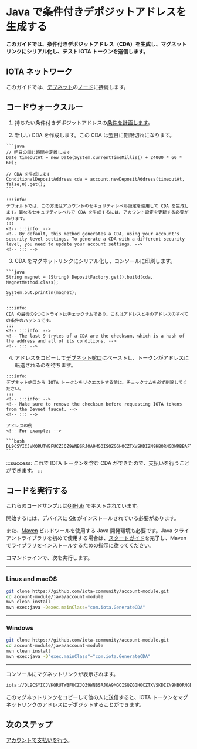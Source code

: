 # Java で条件付きデポジットアドレスを生成する
<!-- # Generate a conditional deposit address in Java -->

**このガイドでは、条件付きデポジットアドレス（CDA）を生成し、マグネットリンクにシリアル化し、テスト IOTA トークンを送信します。**
<!-- **In this guide, you generate a conditional deposit address (CDA), serialize it into a magnet link, and send test IOTA tokens to it.** -->

## IOTA ネットワーク
<!-- ## IOTA network -->

このガイドでは、[デブネット](root://getting-started/0.1/network/iota-networks.md#devnet)の[ノード](root://getting-started/0.1/network/nodes.md)に接続します。
<!-- In this guide, we connect to a node on the [Devnet](root://getting-started/0.1/network/iota-networks.md#devnet). -->

## コードウォークスルー
<!-- ## Code walkthrough -->

1. 持ちたい条件付きデポジットアドレスの[条件を計画します](../introduction/overview.md#advice-for-creating-cdas)。
<!-- 1. [Plan the conditions](../introduction/overview.md#advice-for-creating-cdas) that you would like your conditional deposit address to have -->

2. 新しい CDA を作成します。この CDA は翌日に期限切れになります。
  <!-- 2. Create a new CDA. This one expires tomorrow. -->

    ```java
    // 明日の同じ時間を定義します
    Date timeoutAt = new Date(System.currentTimeMillis() + 24000 * 60 * 60);

    // CDA を生成します
    ConditionalDepositAddress cda = account.newDepositAddress(timeoutAt, false,0).get();
    ```

    :::info:
    デフォルトでは、この方法はアカウントのセキュリティレベル設定を使用して CDA を生成します。異なるセキュリティレベルで CDA を生成するには、アカウント設定を更新する必要があります。
    :::
    <!-- :::info: -->
    <!-- By default, this method generates a CDA, using your account's security level settings. To generate a CDA with a different security level, you need to update your account settings. -->
    <!-- ::: -->

3. CDA をマグネットリンクにシリアル化し、コンソールに印刷します。
  <!-- 3. Serialize the CDA into a magnet link and print it to the console -->

    ```java
    String magnet = (String) DepositFactory.get().build(cda, MagnetMethod.class);

    System.out.println(magnet);
    ```

    :::info:
    CDA の最後の9つのトライトはチェックサムであり、これはアドレスとそのアドレスのすべての条件のハッシュです。
    :::
    <!-- :::info: -->
    <!-- The last 9 trytes of a CDA are the checksum, which is a hash of the address and all of its conditions. -->
    <!-- ::: -->

4. アドレスをコピーして[デブネット蛇口](https://faucet.devnet.iota.org)にペーストし、トークンがアドレスに転送されるのを待ちます。
  <!-- 4. Copy and paste your address into the [Devnet faucet](https://faucet.devnet.iota.org), then wait for the tokens to be transferred to your address -->

    :::info:
    デブネット蛇口から IOTA トークンをリクエストする前に、チェックサムを必ず削除してください。
    :::
    <!-- :::info: -->
    <!-- Make sure to remove the checksum before requesting IOTA tokens from the Devnet faucet. -->
    <!-- ::: -->

    アドレスの例
    <!-- For example: -->

    ```bash
    DL9CSYICJVKQRUTWBFUCZJQZ9WNBSRJOA9MGOISQZGGHOCZTXVSKDIZN9HBORNGDWRBBAFTKXGEJIAHKD
    ```

:::success:
これで IOTA トークンを含む CDA ができたので、支払いを行うことができます。
:::
<!-- :::success: -->
<!-- Now you have a CDA that contains IOTA tokens, you can make payments to it. -->
<!-- ::: -->

## コードを実行する
<!-- ## Run the code -->

これらのコードサンプルは[GitHub](https://github.com/iota-community/account-module) でホストされています。
<!-- These code samples are hosted on [GitHub](https://github.com/iota-community/account-module). -->

開始するには、デバイスに [Git](https://git-scm.com/book/en/v2/Getting-Started-Installing-Git) がインストールされている必要があります。
<!-- To get started you need [Git](https://git-scm.com/book/en/v2/Getting-Started-Installing-Git) installed on your device. -->

また、[Maven](https://maven.apache.org/download.cgi) ビルドツールを使用する Java 開発環境も必要です。Java クライアントライブラリを初めて使用する場合は、[スタートガイド](../../getting-started/java-quickstart.md)を完了し、Maven でライブラリをインストールするための指示に従ってください。
<!-- You also need a Java development environment that uses the [Maven](https://maven.apache.org/download.cgi) build tool. If this is your first time using the Java client library, complete our [getting started guide](../../getting-started/java-quickstart.md), and follow the instructions for installing the library with Maven. -->

コマンドラインで、次を実行します。
<!-- In the command-line, do the following: -->

--------------------
### Linux and macOS
```bash
git clone https://github.com/iota-community/account-module.git
cd account-module/java/account-module
mvn clean install
mvn exec:java -Dexec.mainClass="com.iota.GenerateCDA"
```
---
### Windows
```bash
git clone https://github.com/iota-community/account-module.git
cd account-module/java/account-module
mvn clean install
mvn exec:java -D"exec.mainClass"="com.iota.GenerateCDA"
```
--------------------

コンソールにマグネットリンクが表示されます。
<!-- You should see the magnet link in the console. -->

```bash
iota://DL9CSYICJVKQRUTWBFUCZJQZ9WNBSRJOA9MGOISQZGGHOCZTXVSKDIZN9HBORNGDWRBBAFTKXGEJIAHKDJUYJJCFHC/?timeout_at=1574514007&multi_use=false&expected_amount=0
```

このマグネットリンクをコピーして他の人に送信すると、IOTA トークンをマグネットリンクのアドレスにデポジットすることができます。
<!-- You can copy this magnet link and send it to someone else so they can deposit IOTA tokens into it. -->

## 次のステップ
<!-- ## Next steps -->

[アカウントで支払いを行う](../java/make-payment.md)。
<!-- [Start making payments with your account](../java/make-payment.md). -->
